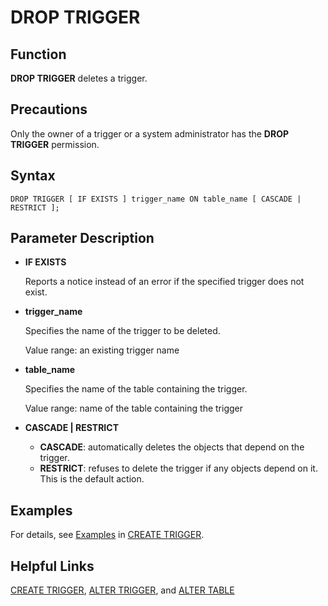 # DROP TRIGGER<a name="EN-US_TOPIC_0289900035"></a>

## Function<a name="en-us_topic_0283137186_en-us_topic_0237122156_en-us_topic_0059777895_sed6f06f3d4d94b38b10c7592f98bacdb"></a>

**DROP TRIGGER**  deletes a trigger.

## Precautions<a name="en-us_topic_0283137186_en-us_topic_0237122156_en-us_topic_0059777895_s115556a9029e407ca47ff01fea8de0cb"></a>

Only the owner of a trigger or a system administrator has the  **DROP TRIGGER**  permission.

## Syntax<a name="en-us_topic_0283137186_en-us_topic_0237122156_en-us_topic_0059777895_sf4510c6bdb8443de98b3b31a1fed9107"></a>

```
DROP TRIGGER [ IF EXISTS ] trigger_name ON table_name [ CASCADE | RESTRICT ];
```

## Parameter Description<a name="en-us_topic_0283137186_en-us_topic_0237122156_en-us_topic_0059777895_se717dd5fd464489bb0235495c62d3a9e"></a>

-   **IF EXISTS**

    Reports a notice instead of an error if the specified trigger does not exist.

-   **trigger\_name**

    Specifies the name of the trigger to be deleted.

    Value range: an existing trigger name

-   **table\_name**

    Specifies the name of the table containing the trigger.

    Value range: name of the table containing the trigger

-   **CASCADE | RESTRICT**
    -   **CASCADE**: automatically deletes the objects that depend on the trigger.
    -   **RESTRICT**: refuses to delete the trigger if any objects depend on it. This is the default action.


## Examples<a name="en-us_topic_0283137186_en-us_topic_0237122156_en-us_topic_0059777895_s7f55076bb56940b7920a431c0c344669"></a>

For details, see  [Examples](create-trigger.md#en-us_topic_0283137165_en-us_topic_0237122123_en-us_topic_0059778166_sfbca773f5bcd4799b3ea668b3eb074fa)  in  [CREATE TRIGGER](create-trigger.md).

## Helpful Links<a name="en-us_topic_0283137186_en-us_topic_0237122156_en-us_topic_0059777895_see210f0a4a344c6d8e1bc34d85b3ec05"></a>

[CREATE TRIGGER](create-trigger.md),  [ALTER TRIGGER](alter-trigger.md), and  [ALTER TABLE](alter-table.md)

